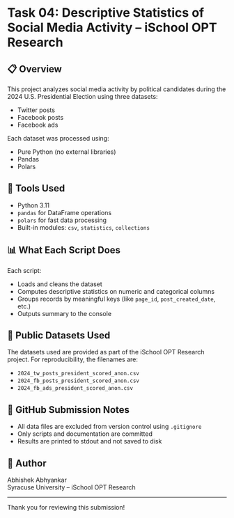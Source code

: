 # Task 04: Descriptive Statistics of Social Media Activity – iSchool OPT Research

## 📋 Overview
This project analyzes social media activity by political candidates during the 2024 U.S. Presidential Election using three datasets:
- Twitter posts
- Facebook posts
- Facebook ads

Each dataset was processed using:
- Pure Python (no external libraries)
- Pandas
- Polars

## 🧰 Tools Used
- Python 3.11
- `pandas` for DataFrame operations
- `polars` for fast data processing
- Built-in modules: `csv`, `statistics`, `collections`

## 📊 What Each Script Does

Each script:
- Loads and cleans the dataset
- Computes descriptive statistics on numeric and categorical columns
- Groups records by meaningful keys (like `page_id`, `post_created_date`, etc.)
- Outputs summary to the console

## 📎 Public Datasets Used

The datasets used are provided as part of the iSchool OPT Research project. For reproducibility, the filenames are:
- `2024_tw_posts_president_scored_anon.csv`
- `2024_fb_posts_president_scored_anon.csv`
- `2024_fb_ads_president_scored_anon.csv`

## 📌 GitHub Submission Notes

- All data files are excluded from version control using `.gitignore`
- Only scripts and documentation are committed
- Results are printed to stdout and not saved to disk

## 📝 Author

Abhishek Abhyankar  
Syracuse University – iSchool OPT Research

---

Thank you for reviewing this submission!

